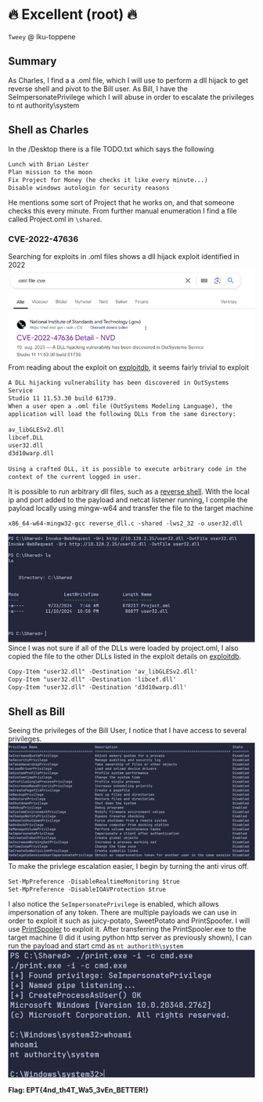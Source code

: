 # 🔥 Excellent (root) 🔥

`Tweey` @ Iku-toppene

## Summary

As Charles, I find a a .oml file, which I will use to perform a dll hijack to get reverse shell and pivot to the Bill user. As Bill, I have the SeImpersonatePrivilege which I will abuse in order to escalate the privileges to nt authority\system

## Shell as Charles
In the /Desktop there is a file TODO.txt which says the following

```
Lunch with Brian Lester
Plan mission to the moon
Fix Project for Money (he checks it like every minute...)
Disable windows autologin for security reasons
```
He mentions some sort of Project that he works on, and that someone checks this every minute. From further manual enumeration I find a file called Project.oml in `\shared`.

### CVE-2022-47636
Searching for exploits in .oml files shows a dll hijack exploit identified in 2022\
![Google results from cve2022-47636](./assets/cve2022-47636.png)\
From reading about the exploit on [exploitdb](https://www.exploit-db.com/exploits/51678), it seems fairly trivial to exploit
```
A DLL hijacking vulnerability has been discovered in OutSystems Service 
Studio 11 11.53.30 build 61739.
When a user open a .oml file (OutSystems Modeling Language), the 
application will load the following DLLs from the same directory:

av_libGLESv2.dll
libcef.DLL
user32.dll
d3d10warp.dll

Using a crafted DLL, it is possible to execute arbitrary code in the 
context of the current logged in user.
```
It is possible to run arbitrary dll files, such as a [reverse shell](https://raw.githubusercontent.com/Hood3dRob1n/Y.A.S.P./refs/heads/master/payloads/reverse-dll/reverse_dll.c). 
With the local ip and port added to the payload and netcat listener running, I compile the payload locally using mingw-w64 and transfer the file to the target machine
```
x86_64-w64-mingw32-gcc reverse_dll.c -shared -lws2_32 -o user32.dll
```
![Uploaded user32 to target](./assets/user32.png)\
Since I was not sure if all of the DLLs were loaded by project.oml, I also copied the file to the other DLLs listed in the exploit details on [exploitdb](https://www.exploit-db.com/exploits/51678).
```
Copy-Item "user32.dll" -Destination 'av_libGLESv2.dll'
Copy-Item "user32.dll" -Destination 'libcef.dll'
Copy-Item "user32.dll" -Destination 'd3d10warp.dll'
```

## Shell as Bill
Seeing the privileges of the Bill User, I notice that I have access to several privileges.
![privleges](./assets/privleges.png)
To make the privlege escalation easier, I begin by turning the anti virus off. 
```
Set-MpPreference -DisableRealtimeMonitoring $true
Set-MpPreference -DisableIOAVProtection $true
```
I also notice the `SeImpersonatePrivilege` is enabled, which allows impersonation of any token. There are multiple payloads we can use in order to exploit it such as juicy-potato, SweetPotato and PrintSpoofer. I will use [PrintSpooler](https://github.com/dievus/printspoofer) to exploit it.
After transferring the PrintSpooler.exe to the target machine (I did it using python http server as previously shown), I can run the payload and start cmd as `nt authorith\system`
![system](./assets/system.png)

**Flag: EPT{4nd_th4T_Wa5_3vEn_BETTER!}**

